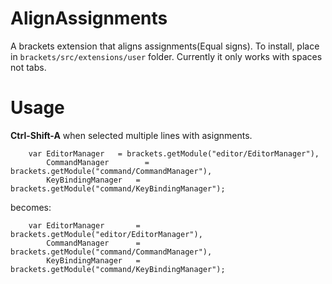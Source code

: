 AlignAssignments
================

A brackets extension that aligns assignments(Equal signs). To install, place in ```brackets/src/extensions/user``` folder.
Currently it only works with spaces not tabs.

Usage
=====
**Ctrl-Shift-A** when selected multiple lines with asignments.




```
    var EditorManager   = brackets.getModule("editor/EditorManager"),
        CommandManager        = brackets.getModule("command/CommandManager"),
        KeyBindingManager   = brackets.getModule("command/KeyBindingManager");

```

becomes:
```
    var EditorManager       = brackets.getModule("editor/EditorManager"),
        CommandManager      = brackets.getModule("command/CommandManager"),
        KeyBindingManager   = brackets.getModule("command/KeyBindingManager");

```
